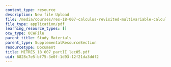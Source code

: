 ```yaml
---
content_type: resource
description: New file Upload
file: /media/courses/res-18-007-calculus-revisited-multivariable-calculus-fall-2011/6828c7e5bf753e0f1d9312f21da3ddf2_MITRES_18_007_partII_lec05.pdf
file_type: application/pdf
learning_resource_types: []
ocw_type: OCWFile
parent_title: Study Materials
parent_type: SupplementalResourceSection
resourcetype: Document
title: MITRES_18_007_partII_lec05.pdf
uid: 6828c7e5-bf75-3e0f-1d93-12f21da3ddf2
---
```

